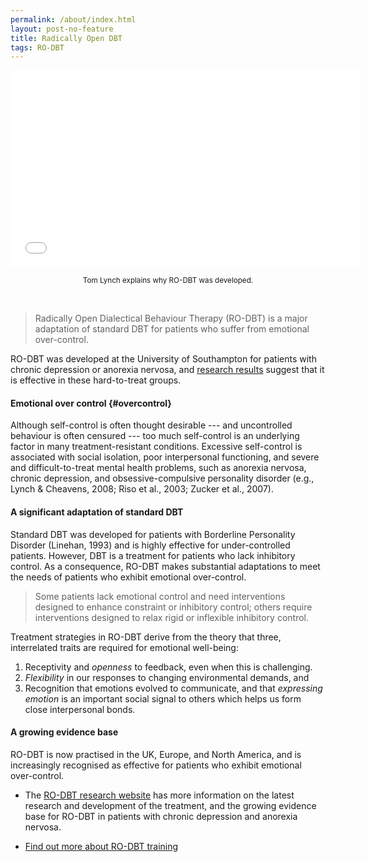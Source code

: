 ```yaml
---
permalink: /about/index.html
layout: post-no-feature
title: Radically Open DBT
tags: RO-DBT
---
```




<center>

<iframe width="560" height="315" src="//www.youtube.com/embed/TAWHeK5Cefg" frameborder="0" allowfullscreen></iframe>

<br>

<small>Tom Lynch explains why RO-DBT was developed.</small>

</center>

<br>

> Radically Open Dialectical Behaviour Therapy (RO-DBT) is a major adaptation of standard DBT for patients who suffer from emotional over-control.

RO-DBT was developed at the University of Southampton for patients with chronic depression or anorexia nervosa, and [research results](http://www.radical-openness.com/research.html) suggest that it is effective in these hard-to-treat groups.


#### Emotional over control {#overcontrol}

Although self-control is often thought desirable --- and uncontrolled behaviour is often censured --- too much self-control is an underlying factor in many treatment-resistant conditions. Excessive self-control is associated with social isolation, poor interpersonal functioning, and severe and difficult-to-treat mental health problems, such as anorexia nervosa, chronic depression, and obsessive-compulsive personality disorder (e.g., Lynch & Cheavens, 2008; Riso et al., 2003; Zucker et al., 2007).


#### A significant adaptation of standard DBT

Standard DBT was developed for patients with Borderline Personality Disorder (Linehan, 1993) and is highly effective for under-controlled patients. However, DBT is a treatment for patients who lack inhibitory control. As a consequence, RO-DBT makes substantial adaptations to meet the needs of patients who exhibit emotional over-control.


> Some patients lack emotional control and need interventions designed to enhance constraint or inhibitory control; others require interventions designed to relax rigid or inflexible inhibitory control.

Treatment strategies in RO-DBT derive from the theory that three, interrelated traits are required for emotional well-being:

1. Receptivity and *openness* to feedback, even when this is challenging.
2. *Flexibility* in our responses to changing environmental demands, and
3. Recognition that emotions evolved to communicate, and that *expressing emotion* is an important social signal to others which helps us form close interpersonal bonds.



#### A growing evidence base

RO-DBT is now practised in the UK, Europe, and North America, and is increasingly recognised as effective for patients who exhibit emotional over-control.

- The [RO-DBT research website](http://www.radical-openness.com) has more information on the latest research and development of the treatment, and the growing evidence base for RO-DBT in patients with chronic depression and anorexia nervosa.

- [Find out more about RO-DBT training](/training/)








